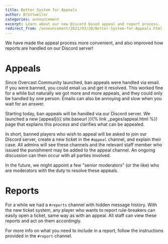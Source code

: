 ```yaml
---
title: Better System for Appeals
author: Brottweiler
categories: announcement
excerpt: Learn about our new Discord based appeal and report process.
redirect_from: /announcement/2021/03/20/Better-System-for-Appeals.html
---
```


We have made the appeal process more convenient, and also improved how reports are handled on our Discord server!

# Appeals

Since Overcast Community launched, ban appeals were handled via email. If you were banned, you could email us and get it resolved. This worked fine for a while but naturally we got more and more appeals, and they could only be handled by one person. Emails can also be annoying and slow when you wait for an answer.

Starting today, ban appeals will be handled via our Discord server. We launched a new [appeal]({{ site.baseurl }}{% link _pages/appeal.html %}) page that explains this process and clarifies what can be appealed.

In short, banned players who wish to appeal will be asked to join our Discord server, create a new ticket in the `#appeal` channel, and explain their case. All admins will see these channels and the relevant staff member who issued the punishment may be added to the appeal channel. An ongoing discussion can then occur with all parties involved.

In the future, we might appoint a few "senior moderators" (or the like) who are moderators with the duty to resolve these appeals.

# Reports

For a while we had a `#reports` channel with hidden message history. With the new ticket system, any player who wants to report rule-breakers can easily open a ticket, same way as with an appeal. All staff can view these reports and act on them accordingly.

For more info on what you need to include in a report, follow the instructions provided in the `#report` channel.
